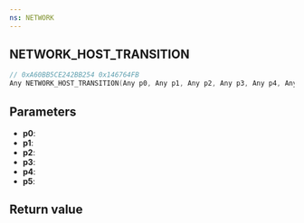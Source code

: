 ```yaml
---
ns: NETWORK
---
```

## NETWORK_HOST_TRANSITION

```c
// 0xA60BB5CE242BB254 0x146764FB
Any NETWORK_HOST_TRANSITION(Any p0, Any p1, Any p2, Any p3, Any p4, Any p5);
```


## Parameters
* **p0**: 
* **p1**: 
* **p2**: 
* **p3**: 
* **p4**: 
* **p5**: 

## Return value
